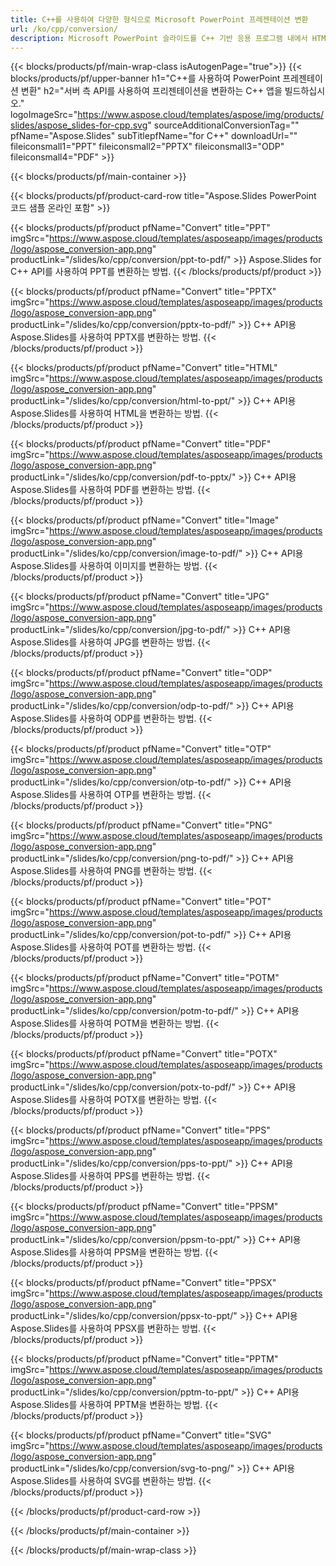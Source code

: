 ```yaml
---
title: C++를 사용하여 다양한 형식으로 Microsoft PowerPoint 프레젠테이션 변환
url: /ko/cpp/conversion/
description: Microsoft PowerPoint 슬라이드를 C++ 기반 응용 프로그램 내에서 HTML, PDF 및 이미지 형식을 포함한 여러 파일로 변환합니다.
---
```


{{< blocks/products/pf/main-wrap-class isAutogenPage="true">}}
{{< blocks/products/pf/upper-banner h1="C++를 사용하여 PowerPoint 프레젠테이션 변환" h2="서버 측 API를 사용하여 프리젠테이션을 변환하는 C++ 앱을 빌드하십시오." logoImageSrc="https://www.aspose.cloud/templates/aspose/img/products/slides/aspose_slides-for-cpp.svg" sourceAdditionalConversionTag="" pfName="Aspose.Slides" subTitlepfName="for C++" downloadUrl="" fileiconsmall1="PPT" fileiconsmall2="PPTX" fileiconsmall3="ODP" fileiconsmall4="PDF" >}}

{{< blocks/products/pf/main-container >}}

{{< blocks/products/pf/product-card-row title="Aspose.Slides PowerPoint 코드 샘플 온라인 포함" >}}

{{< blocks/products/pf/product pfName="Convert" title="PPT" imgSrc="https://www.aspose.cloud/templates/asposeapp/images/products/logo/aspose_conversion-app.png" productLink="/slides/ko/cpp/conversion/ppt-to-pdf/" >}}
Aspose.Slides for C++ API를 사용하여 PPT를 변환하는 방법.
{{< /blocks/products/pf/product >}}

{{< blocks/products/pf/product pfName="Convert" title="PPTX" imgSrc="https://www.aspose.cloud/templates/asposeapp/images/products/logo/aspose_conversion-app.png" productLink="/slides/ko/cpp/conversion/pptx-to-pdf/" >}}
C++ API용 Aspose.Slides를 사용하여 PPTX를 변환하는 방법.
{{< /blocks/products/pf/product >}}

{{< blocks/products/pf/product pfName="Convert" title="HTML" imgSrc="https://www.aspose.cloud/templates/asposeapp/images/products/logo/aspose_conversion-app.png" productLink="/slides/ko/cpp/conversion/html-to-ppt/" >}}
C++ API용 Aspose.Slides를 사용하여 HTML을 변환하는 방법.
{{< /blocks/products/pf/product >}}

{{< blocks/products/pf/product pfName="Convert" title="PDF" imgSrc="https://www.aspose.cloud/templates/asposeapp/images/products/logo/aspose_conversion-app.png" productLink="/slides/ko/cpp/conversion/pdf-to-pptx/" >}}
C++ API용 Aspose.Slides를 사용하여 PDF를 변환하는 방법.
{{< /blocks/products/pf/product >}}

{{< blocks/products/pf/product pfName="Convert" title="Image" imgSrc="https://www.aspose.cloud/templates/asposeapp/images/products/logo/aspose_conversion-app.png" productLink="/slides/ko/cpp/conversion/image-to-pdf/" >}}
C++ API용 Aspose.Slides를 사용하여 이미지를 변환하는 방법.
{{< /blocks/products/pf/product >}}

{{< blocks/products/pf/product pfName="Convert" title="JPG" imgSrc="https://www.aspose.cloud/templates/asposeapp/images/products/logo/aspose_conversion-app.png" productLink="/slides/ko/cpp/conversion/jpg-to-pdf/" >}}
C++ API용 Aspose.Slides를 사용하여 JPG를 변환하는 방법.
{{< /blocks/products/pf/product >}}

{{< blocks/products/pf/product pfName="Convert" title="ODP" imgSrc="https://www.aspose.cloud/templates/asposeapp/images/products/logo/aspose_conversion-app.png" productLink="/slides/ko/cpp/conversion/odp-to-pdf/" >}}
C++ API용 Aspose.Slides를 사용하여 ODP를 변환하는 방법.
{{< /blocks/products/pf/product >}}

{{< blocks/products/pf/product pfName="Convert" title="OTP" imgSrc="https://www.aspose.cloud/templates/asposeapp/images/products/logo/aspose_conversion-app.png" productLink="/slides/ko/cpp/conversion/otp-to-pdf/" >}}
C++ API용 Aspose.Slides를 사용하여 OTP를 변환하는 방법.
{{< /blocks/products/pf/product >}}

{{< blocks/products/pf/product pfName="Convert" title="PNG" imgSrc="https://www.aspose.cloud/templates/asposeapp/images/products/logo/aspose_conversion-app.png" productLink="/slides/ko/cpp/conversion/png-to-pdf/" >}}
C++ API용 Aspose.Slides를 사용하여 PNG를 변환하는 방법.
{{< /blocks/products/pf/product >}}

{{< blocks/products/pf/product pfName="Convert" title="POT" imgSrc="https://www.aspose.cloud/templates/asposeapp/images/products/logo/aspose_conversion-app.png" productLink="/slides/ko/cpp/conversion/pot-to-pdf/" >}}
C++ API용 Aspose.Slides를 사용하여 POT를 변환하는 방법.
{{< /blocks/products/pf/product >}}

{{< blocks/products/pf/product pfName="Convert" title="POTM" imgSrc="https://www.aspose.cloud/templates/asposeapp/images/products/logo/aspose_conversion-app.png" productLink="/slides/ko/cpp/conversion/potm-to-pdf/" >}}
C++ API용 Aspose.Slides를 사용하여 POTM을 변환하는 방법.
{{< /blocks/products/pf/product >}}

{{< blocks/products/pf/product pfName="Convert" title="POTX" imgSrc="https://www.aspose.cloud/templates/asposeapp/images/products/logo/aspose_conversion-app.png" productLink="/slides/ko/cpp/conversion/potx-to-pdf/" >}}
C++ API용 Aspose.Slides를 사용하여 POTX를 변환하는 방법.
{{< /blocks/products/pf/product >}}

{{< blocks/products/pf/product pfName="Convert" title="PPS" imgSrc="https://www.aspose.cloud/templates/asposeapp/images/products/logo/aspose_conversion-app.png" productLink="/slides/ko/cpp/conversion/pps-to-ppt/" >}}
C++ API용 Aspose.Slides를 사용하여 PPS를 변환하는 방법.
{{< /blocks/products/pf/product >}}

{{< blocks/products/pf/product pfName="Convert" title="PPSM" imgSrc="https://www.aspose.cloud/templates/asposeapp/images/products/logo/aspose_conversion-app.png" productLink="/slides/ko/cpp/conversion/ppsm-to-ppt/" >}}
C++ API용 Aspose.Slides를 사용하여 PPSM을 변환하는 방법.
{{< /blocks/products/pf/product >}}

{{< blocks/products/pf/product pfName="Convert" title="PPSX" imgSrc="https://www.aspose.cloud/templates/asposeapp/images/products/logo/aspose_conversion-app.png" productLink="/slides/ko/cpp/conversion/ppsx-to-ppt/" >}}
C++ API용 Aspose.Slides를 사용하여 PPSX를 변환하는 방법.
{{< /blocks/products/pf/product >}}

{{< blocks/products/pf/product pfName="Convert" title="PPTM" imgSrc="https://www.aspose.cloud/templates/asposeapp/images/products/logo/aspose_conversion-app.png" productLink="/slides/ko/cpp/conversion/pptm-to-ppt/" >}}
C++ API용 Aspose.Slides를 사용하여 PPTM을 변환하는 방법.
{{< /blocks/products/pf/product >}}

{{< blocks/products/pf/product pfName="Convert" title="SVG" imgSrc="https://www.aspose.cloud/templates/asposeapp/images/products/logo/aspose_conversion-app.png" productLink="/slides/ko/cpp/conversion/svg-to-png/" >}}
C++ API용 Aspose.Slides를 사용하여 SVG를 변환하는 방법.
{{< /blocks/products/pf/product >}}

{{< /blocks/products/pf/product-card-row >}}

{{< /blocks/products/pf/main-container >}}
    
{{< /blocks/products/pf/main-wrap-class >}}
